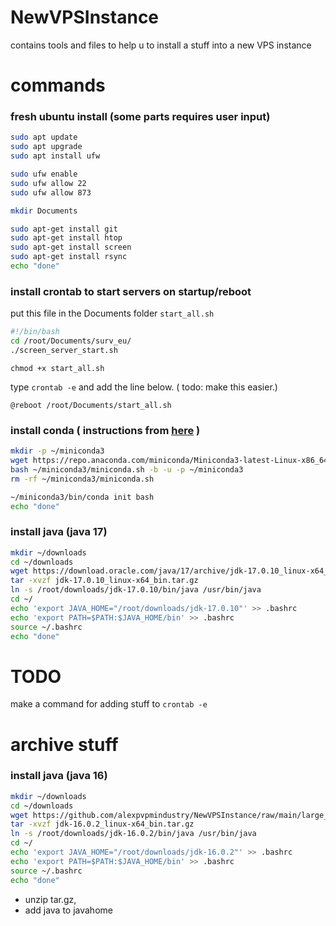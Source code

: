 # NewVPSInstance
contains tools and files to help u to install a stuff into a new VPS instance


# commands

### fresh ubuntu install (some parts requires user input)

```bash
sudo apt update
sudo apt upgrade
sudo apt install ufw

sudo ufw enable
sudo ufw allow 22
sudo ufw allow 873

mkdir Documents

sudo apt-get install git
sudo apt-get install htop
sudo apt-get install screen
sudo apt-get install rsync
echo "done"
```

### install crontab to start servers on startup/reboot

put this file in the Documents folder `start_all.sh`
``` bash
#!/bin/bash 
cd /root/Documents/surv_eu/
./screen_server_start.sh
```

`chmod +x start_all.sh`

type `crontab -e` and add the line below. ( todo: make this easier.)

`@reboot /root/Documents/start_all.sh`

### install conda ( instructions from [here](https://docs.conda.io/projects/miniconda/en/latest/index.html) )

``` bash
mkdir -p ~/miniconda3
wget https://repo.anaconda.com/miniconda/Miniconda3-latest-Linux-x86_64.sh -O ~/miniconda3/miniconda.sh
bash ~/miniconda3/miniconda.sh -b -u -p ~/miniconda3
rm -rf ~/miniconda3/miniconda.sh

~/miniconda3/bin/conda init bash
echo "done"
```

### install java (java 17)

```bash
mkdir ~/downloads
cd ~/downloads
wget https://download.oracle.com/java/17/archive/jdk-17.0.10_linux-x64_bin.tar.gz
tar -xvzf jdk-17.0.10_linux-x64_bin.tar.gz
ln -s /root/downloads/jdk-17.0.10/bin/java /usr/bin/java
cd ~/
echo 'export JAVA_HOME="/root/downloads/jdk-17.0.10"' >> .bashrc
echo 'export PATH=$PATH:$JAVA_HOME/bin' >> .bashrc
source ~/.bashrc
echo "done"
```

# TODO

make a command for adding stuff to `crontab -e`


# archive stuff

### install java (java 16)

```bash
mkdir ~/downloads
cd ~/downloads
wget https://github.com/alexpvpmindustry/NewVPSInstance/raw/main/large_files/jdk-16.0.2_linux-x64_bin.tar.gz
tar -xvzf jdk-16.0.2_linux-x64_bin.tar.gz
ln -s /root/downloads/jdk-16.0.2/bin/java /usr/bin/java
cd ~/
echo 'export JAVA_HOME="/root/downloads/jdk-16.0.2"' >> .bashrc
echo 'export PATH=$PATH:$JAVA_HOME/bin' >> .bashrc
source ~/.bashrc
echo "done"
```

- unzip tar.gz,
- add java to javahome

